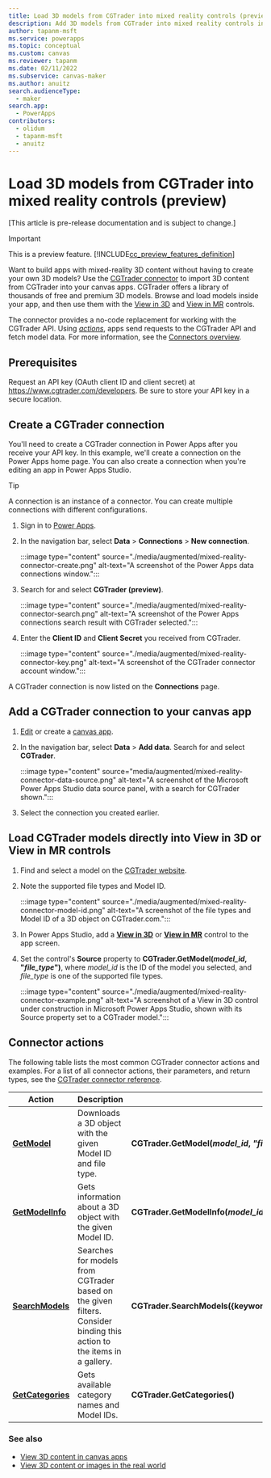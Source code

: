 ```yaml
---
title: Load 3D models from CGTrader into mixed reality controls (preview)
description: Add 3D models from CGTrader into mixed reality controls in your canvas apps.
author: tapanm-msft
ms.service: powerapps
ms.topic: conceptual
ms.custom: canvas
ms.reviewer: tapanm
ms.date: 02/11/2022
ms.subservice: canvas-maker
ms.author: anuitz
search.audienceType: 
  - maker
search.app: 
  - PowerApps
contributors:
  - olidum
  - tapanm-msft
  - anuitz
---
```


# Load 3D models from CGTrader into mixed reality controls (preview)

[This article is pre-release documentation and is subject to change.]

>[!IMPORTANT]
>This is a preview feature.
>[!INCLUDE[cc_preview_features_definition](../../includes/cc-preview-features-definition.md)]

Want to build apps with mixed-reality 3D content without having to create your own 3D models? Use the [CGTrader connector](/connectors/cgtrader/) to import 3D content from CGTrader into your canvas apps. CGTrader offers a library of thousands of free and premium 3D models. Browse and load models inside your app, and then use them with the [View in 3D](mixed-reality-component-view-3d.md) and [View in MR](mixed-reality-component-view-mr.md) controls.

The connector provides a no-code replacement for working with the CGTrader API. Using [*actions*](/connectors/connectors#actions), apps send requests to the CGTrader API and fetch model data. For more information, see the [Connectors overview](/connectors/custom-connectors/use-custom-connector-powerapps).

## Prerequisites

Request an API key (OAuth client ID and client secret) at https://www.cgtrader.com/developers. Be sure to store your API key in a secure location.

## Create a CGTrader connection

You'll need to create a CGTrader connection in Power Apps after you receive your API key. In this example, we'll create a connection on the Power Apps home page. You can also create a connection when you're editing an app in Power Apps Studio.

>[!TIP]
>A connection is an instance of a connector. You can create multiple connections with different configurations.

1. Sign in to [Power Apps](https://make.powerapps.com/).
1. In the navigation bar, select **Data** > **Connections** > **New connection**.

    :::image type="content" source="./media/augmented/mixed-reality-connector-create.png" alt-text="A screenshot of the Power Apps data connections window.":::

1. Search for and select **CGTrader (preview)**.

    :::image type="content" source="./media/augmented/mixed-reality-connector-search.png" alt-text="A screenshot of the Power Apps connections search result with CGTrader selected.":::

1. Enter the **Client ID** and **Client Secret** you received from CGTrader.

    :::image type="content" source="./media/augmented/mixed-reality-connector-key.png" alt-text="A screenshot of the CGTrader connector account window.":::

A CGTrader connection is now listed on the **Connections** page.

## Add a CGTrader connection to your canvas app

1. [Edit](./edit-app.md) or create a [canvas app](./add-data-connection.md#open-a-blank-app).

1. In the navigation bar, select **Data** > **Add data**. Search for and select **CGTrader**.

    :::image type="content" source="media/augmented/mixed-reality-connector-data-source.png" alt-text="A screenshot of the Microsoft Power Apps Studio data source panel, with a search for CGTrader shown.":::

1. Select the connection you created earlier.

## Load CGTrader models directly into View in 3D or View in MR controls

1. Find and select a model on the [CGTrader website](https://www.cgtrader.com/).
1. Note the supported file types and Model ID.

    :::image type="content" source="./media/augmented/mixed-reality-connector-model-id.png" alt-text="A screenshot of the file types and Model ID of a 3D object on CGTrader.com.":::

1. In Power Apps Studio, add a [**View in 3D**](./mixed-reality-component-view-3d.md) or [**View in MR**](./mixed-reality-component-view-mr.md) control to the app screen.
1. Set the control's **Source** property to **CGTrader.GetModel(*model_id*, "*file_type*")**, where *model_id* is the ID of the model you selected, and *file_type* is one of the supported file types.

    :::image type="content" source="./media/augmented/mixed-reality-connector-example.png" alt-text="A screenshot of a View in 3D control under construction in Microsoft Power Apps Studio, shown with its Source property set to a CGTrader model.":::

## Connector actions

The following table lists the most common CGTrader connector actions and examples. For a list of all connector actions, their parameters, and return types, see the [CGTrader connector reference](/connectors/cgtrader/#actions).

| Action | Description | Example |
|-|-|-|
| **[GetModel](/connectors/cgtrader/#downloads-a-model-with-the-given-id-and-file-type.)** | Downloads a 3D object with the given Model ID and file type. | **CGTrader.GetModel(*model_id*, *"file_type"*)** |
| **[GetModelInfo](/connectors/cgtrader/#gets-the-info-of-a-model-with-the-given-id.)** | Gets information about a 3D object with the given Model ID. | **CGTrader.GetModelInfo(*model_id*)** |
| **[SearchModels](/connectors/cgtrader/#searches-for-models-from-cgtrader-based-on-the-given-filters.)** | Searches for models from CGTrader based on the given filters. Consider binding this action to the items in a gallery. | **CGTrader.SearchModels({keywords:"*keywords*",extensions:"*file_types*"}).Models** |
| **[GetCategories](/connectors/cgtrader/#gets-the-available-category-names-and-ids.)** | Gets available category names and Model IDs. | **CGTrader.GetCategories()** |

### See also

- [View 3D content in canvas apps](mixed-reality-component-view-3d.md)
- [View 3D content or images in the real world](mixed-reality-component-view-mr.md)
